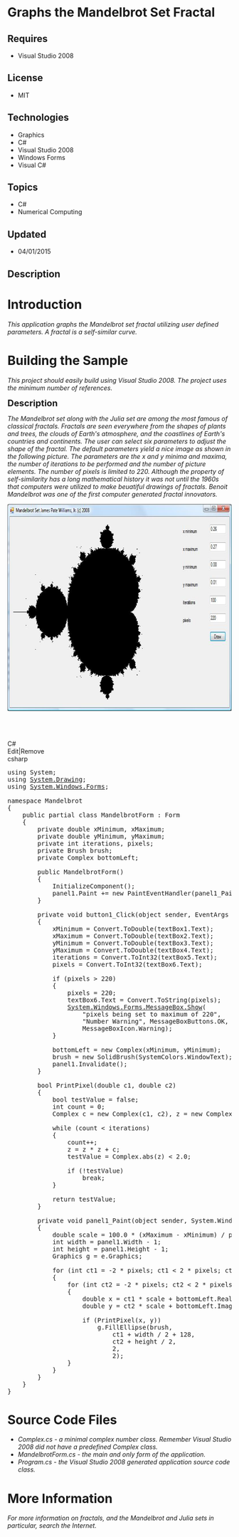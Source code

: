 # Graphs the Mandelbrot Set Fractal
## Requires
- Visual Studio 2008
## License
- MIT
## Technologies
- Graphics
- C#
- Visual Studio 2008
- Windows Forms
- Visual C#
## Topics
- C#
- Numerical Computing
## Updated
- 04/01/2015
## Description

<h1>Introduction</h1>
<p><em>This application graphs the Mandelbrot set fractal utilizing user defined parameters. A fractal is a self-similar curve.<br>
</em></p>
<h1><span>Building the Sample</span></h1>
<p><em>This project should easily build using Visual Studio 2008. The project uses the minimum number of references.<br>
</em></p>
<p><span style="font-size:20px; font-weight:bold">Description</span></p>
<p><em>The Mandelbrot set along with the Julia set are among the most famous of classical fractals. Fractals are seen everywhere from the shapes of plants and trees, the clouds of Earth's atmosphere, and the coastlines of Earth's countries and continents. The
 user can select six parameters to adjust the shape of the fractal. The default parameters yield a nice image as shown in the following picture. The parameters are the x and y minima and maxima, the number of iterations to be performed and the number of picture
 elements. The number of pixels is limited to 220. Although the property of self-similarity has a long mathematical history it was not until the 1960s that computers were utilized to make beuatiful drawings of fractals. Benoit Mandelbrot was one of the first
 computer generated fractal innovators.<br>
</em></p>
<p><em><img id="135729" src="135729-mandelbrot.jpg" alt="" width="784" height="465"> &nbsp;&nbsp;</em></p>
<p>&nbsp;</p>
<div class="scriptcode">
<div class="pluginEditHolder" pluginCommand="mceScriptCode">
<div class="title"><span>C#</span></div>
<div class="pluginLinkHolder"><span class="pluginEditHolderLink">Edit</span>|<span class="pluginRemoveHolderLink">Remove</span></div>
<span class="hidden">csharp</span>

<div class="preview">
<pre class="csharp"><span class="cs__keyword">using</span>&nbsp;System;&nbsp;
<span class="cs__keyword">using</span>&nbsp;<a class="libraryLink" href="https://msdn.microsoft.com/en-US/library/System.Drawing.aspx" target="_blank" title="Auto generated link to System.Drawing">System.Drawing</a>;&nbsp;
<span class="cs__keyword">using</span>&nbsp;<a class="libraryLink" href="https://msdn.microsoft.com/en-US/library/System.Windows.Forms.aspx" target="_blank" title="Auto generated link to System.Windows.Forms">System.Windows.Forms</a>;&nbsp;
&nbsp;
<span class="cs__keyword">namespace</span>&nbsp;Mandelbrot&nbsp;
{&nbsp;
&nbsp;&nbsp;&nbsp;&nbsp;<span class="cs__keyword">public</span>&nbsp;partial&nbsp;<span class="cs__keyword">class</span>&nbsp;MandelbrotForm&nbsp;:&nbsp;Form&nbsp;
&nbsp;&nbsp;&nbsp;&nbsp;{&nbsp;
&nbsp;&nbsp;&nbsp;&nbsp;&nbsp;&nbsp;&nbsp;&nbsp;<span class="cs__keyword">private</span>&nbsp;<span class="cs__keyword">double</span>&nbsp;xMinimum,&nbsp;xMaximum;&nbsp;
&nbsp;&nbsp;&nbsp;&nbsp;&nbsp;&nbsp;&nbsp;&nbsp;<span class="cs__keyword">private</span>&nbsp;<span class="cs__keyword">double</span>&nbsp;yMinimum,&nbsp;yMaximum;&nbsp;
&nbsp;&nbsp;&nbsp;&nbsp;&nbsp;&nbsp;&nbsp;&nbsp;<span class="cs__keyword">private</span>&nbsp;<span class="cs__keyword">int</span>&nbsp;iterations,&nbsp;pixels;&nbsp;
&nbsp;&nbsp;&nbsp;&nbsp;&nbsp;&nbsp;&nbsp;&nbsp;<span class="cs__keyword">private</span>&nbsp;Brush&nbsp;brush;&nbsp;
&nbsp;&nbsp;&nbsp;&nbsp;&nbsp;&nbsp;&nbsp;&nbsp;<span class="cs__keyword">private</span>&nbsp;Complex&nbsp;bottomLeft;&nbsp;
&nbsp;
&nbsp;&nbsp;&nbsp;&nbsp;&nbsp;&nbsp;&nbsp;&nbsp;<span class="cs__keyword">public</span>&nbsp;MandelbrotForm()&nbsp;
&nbsp;&nbsp;&nbsp;&nbsp;&nbsp;&nbsp;&nbsp;&nbsp;{&nbsp;
&nbsp;&nbsp;&nbsp;&nbsp;&nbsp;&nbsp;&nbsp;&nbsp;&nbsp;&nbsp;&nbsp;&nbsp;InitializeComponent();&nbsp;
&nbsp;&nbsp;&nbsp;&nbsp;&nbsp;&nbsp;&nbsp;&nbsp;&nbsp;&nbsp;&nbsp;&nbsp;panel1.Paint&nbsp;&#43;=&nbsp;<span class="cs__keyword">new</span>&nbsp;PaintEventHandler(panel1_Paint);&nbsp;
&nbsp;&nbsp;&nbsp;&nbsp;&nbsp;&nbsp;&nbsp;&nbsp;}&nbsp;
&nbsp;
&nbsp;&nbsp;&nbsp;&nbsp;&nbsp;&nbsp;&nbsp;&nbsp;<span class="cs__keyword">private</span>&nbsp;<span class="cs__keyword">void</span>&nbsp;button1_Click(<span class="cs__keyword">object</span>&nbsp;sender,&nbsp;EventArgs&nbsp;e)&nbsp;
&nbsp;&nbsp;&nbsp;&nbsp;&nbsp;&nbsp;&nbsp;&nbsp;{&nbsp;
&nbsp;&nbsp;&nbsp;&nbsp;&nbsp;&nbsp;&nbsp;&nbsp;&nbsp;&nbsp;&nbsp;&nbsp;xMinimum&nbsp;=&nbsp;Convert.ToDouble(textBox1.Text);&nbsp;
&nbsp;&nbsp;&nbsp;&nbsp;&nbsp;&nbsp;&nbsp;&nbsp;&nbsp;&nbsp;&nbsp;&nbsp;xMaximum&nbsp;=&nbsp;Convert.ToDouble(textBox2.Text);&nbsp;
&nbsp;&nbsp;&nbsp;&nbsp;&nbsp;&nbsp;&nbsp;&nbsp;&nbsp;&nbsp;&nbsp;&nbsp;yMinimum&nbsp;=&nbsp;Convert.ToDouble(textBox3.Text);&nbsp;
&nbsp;&nbsp;&nbsp;&nbsp;&nbsp;&nbsp;&nbsp;&nbsp;&nbsp;&nbsp;&nbsp;&nbsp;yMaximum&nbsp;=&nbsp;Convert.ToDouble(textBox4.Text);&nbsp;
&nbsp;&nbsp;&nbsp;&nbsp;&nbsp;&nbsp;&nbsp;&nbsp;&nbsp;&nbsp;&nbsp;&nbsp;iterations&nbsp;=&nbsp;Convert.ToInt32(textBox5.Text);&nbsp;
&nbsp;&nbsp;&nbsp;&nbsp;&nbsp;&nbsp;&nbsp;&nbsp;&nbsp;&nbsp;&nbsp;&nbsp;pixels&nbsp;=&nbsp;Convert.ToInt32(textBox6.Text);&nbsp;
&nbsp;
&nbsp;&nbsp;&nbsp;&nbsp;&nbsp;&nbsp;&nbsp;&nbsp;&nbsp;&nbsp;&nbsp;&nbsp;<span class="cs__keyword">if</span>&nbsp;(pixels&nbsp;&gt;&nbsp;<span class="cs__number">220</span>)&nbsp;
&nbsp;&nbsp;&nbsp;&nbsp;&nbsp;&nbsp;&nbsp;&nbsp;&nbsp;&nbsp;&nbsp;&nbsp;{&nbsp;
&nbsp;&nbsp;&nbsp;&nbsp;&nbsp;&nbsp;&nbsp;&nbsp;&nbsp;&nbsp;&nbsp;&nbsp;&nbsp;&nbsp;&nbsp;&nbsp;pixels&nbsp;=&nbsp;<span class="cs__number">220</span>;&nbsp;
&nbsp;&nbsp;&nbsp;&nbsp;&nbsp;&nbsp;&nbsp;&nbsp;&nbsp;&nbsp;&nbsp;&nbsp;&nbsp;&nbsp;&nbsp;&nbsp;textBox6.Text&nbsp;=&nbsp;Convert.ToString(pixels);&nbsp;
&nbsp;&nbsp;&nbsp;&nbsp;&nbsp;&nbsp;&nbsp;&nbsp;&nbsp;&nbsp;&nbsp;&nbsp;&nbsp;&nbsp;&nbsp;&nbsp;<a class="libraryLink" href="https://msdn.microsoft.com/en-US/library/System.Windows.Forms.MessageBox.Show.aspx" target="_blank" title="Auto generated link to System.Windows.Forms.MessageBox.Show">System.Windows.Forms.MessageBox.Show</a>(&nbsp;
&nbsp;&nbsp;&nbsp;&nbsp;&nbsp;&nbsp;&nbsp;&nbsp;&nbsp;&nbsp;&nbsp;&nbsp;&nbsp;&nbsp;&nbsp;&nbsp;&nbsp;&nbsp;&nbsp;&nbsp;<span class="cs__string">&quot;pixels&nbsp;being&nbsp;set&nbsp;to&nbsp;maximum&nbsp;of&nbsp;220&quot;</span>,&nbsp;
&nbsp;&nbsp;&nbsp;&nbsp;&nbsp;&nbsp;&nbsp;&nbsp;&nbsp;&nbsp;&nbsp;&nbsp;&nbsp;&nbsp;&nbsp;&nbsp;&nbsp;&nbsp;&nbsp;&nbsp;<span class="cs__string">&quot;Number&nbsp;Warning&quot;</span>,&nbsp;MessageBoxButtons.OK,&nbsp;
&nbsp;&nbsp;&nbsp;&nbsp;&nbsp;&nbsp;&nbsp;&nbsp;&nbsp;&nbsp;&nbsp;&nbsp;&nbsp;&nbsp;&nbsp;&nbsp;&nbsp;&nbsp;&nbsp;&nbsp;MessageBoxIcon.Warning);&nbsp;
&nbsp;&nbsp;&nbsp;&nbsp;&nbsp;&nbsp;&nbsp;&nbsp;&nbsp;&nbsp;&nbsp;&nbsp;}&nbsp;
&nbsp;
&nbsp;&nbsp;&nbsp;&nbsp;&nbsp;&nbsp;&nbsp;&nbsp;&nbsp;&nbsp;&nbsp;&nbsp;bottomLeft&nbsp;=&nbsp;<span class="cs__keyword">new</span>&nbsp;Complex(xMinimum,&nbsp;yMinimum);&nbsp;
&nbsp;&nbsp;&nbsp;&nbsp;&nbsp;&nbsp;&nbsp;&nbsp;&nbsp;&nbsp;&nbsp;&nbsp;brush&nbsp;=&nbsp;<span class="cs__keyword">new</span>&nbsp;SolidBrush(SystemColors.WindowText);&nbsp;
&nbsp;&nbsp;&nbsp;&nbsp;&nbsp;&nbsp;&nbsp;&nbsp;&nbsp;&nbsp;&nbsp;&nbsp;panel1.Invalidate();&nbsp;
&nbsp;&nbsp;&nbsp;&nbsp;&nbsp;&nbsp;&nbsp;&nbsp;}&nbsp;
&nbsp;
&nbsp;&nbsp;&nbsp;&nbsp;&nbsp;&nbsp;&nbsp;&nbsp;<span class="cs__keyword">bool</span>&nbsp;PrintPixel(<span class="cs__keyword">double</span>&nbsp;c1,&nbsp;<span class="cs__keyword">double</span>&nbsp;c2)&nbsp;
&nbsp;&nbsp;&nbsp;&nbsp;&nbsp;&nbsp;&nbsp;&nbsp;{&nbsp;
&nbsp;&nbsp;&nbsp;&nbsp;&nbsp;&nbsp;&nbsp;&nbsp;&nbsp;&nbsp;&nbsp;&nbsp;<span class="cs__keyword">bool</span>&nbsp;testValue&nbsp;=&nbsp;<span class="cs__keyword">false</span>;&nbsp;
&nbsp;&nbsp;&nbsp;&nbsp;&nbsp;&nbsp;&nbsp;&nbsp;&nbsp;&nbsp;&nbsp;&nbsp;<span class="cs__keyword">int</span>&nbsp;count&nbsp;=&nbsp;<span class="cs__number">0</span>;&nbsp;
&nbsp;&nbsp;&nbsp;&nbsp;&nbsp;&nbsp;&nbsp;&nbsp;&nbsp;&nbsp;&nbsp;&nbsp;Complex&nbsp;c&nbsp;=&nbsp;<span class="cs__keyword">new</span>&nbsp;Complex(c1,&nbsp;c2),&nbsp;z&nbsp;=&nbsp;<span class="cs__keyword">new</span>&nbsp;Complex();&nbsp;
&nbsp;
&nbsp;&nbsp;&nbsp;&nbsp;&nbsp;&nbsp;&nbsp;&nbsp;&nbsp;&nbsp;&nbsp;&nbsp;<span class="cs__keyword">while</span>&nbsp;(count&nbsp;&lt;&nbsp;iterations)&nbsp;
&nbsp;&nbsp;&nbsp;&nbsp;&nbsp;&nbsp;&nbsp;&nbsp;&nbsp;&nbsp;&nbsp;&nbsp;{&nbsp;
&nbsp;&nbsp;&nbsp;&nbsp;&nbsp;&nbsp;&nbsp;&nbsp;&nbsp;&nbsp;&nbsp;&nbsp;&nbsp;&nbsp;&nbsp;&nbsp;count&#43;&#43;;&nbsp;
&nbsp;&nbsp;&nbsp;&nbsp;&nbsp;&nbsp;&nbsp;&nbsp;&nbsp;&nbsp;&nbsp;&nbsp;&nbsp;&nbsp;&nbsp;&nbsp;z&nbsp;=&nbsp;z&nbsp;*&nbsp;z&nbsp;&#43;&nbsp;c;&nbsp;
&nbsp;&nbsp;&nbsp;&nbsp;&nbsp;&nbsp;&nbsp;&nbsp;&nbsp;&nbsp;&nbsp;&nbsp;&nbsp;&nbsp;&nbsp;&nbsp;testValue&nbsp;=&nbsp;Complex.abs(z)&nbsp;&lt;&nbsp;<span class="cs__number">2.0</span>;&nbsp;
&nbsp;
&nbsp;&nbsp;&nbsp;&nbsp;&nbsp;&nbsp;&nbsp;&nbsp;&nbsp;&nbsp;&nbsp;&nbsp;&nbsp;&nbsp;&nbsp;&nbsp;<span class="cs__keyword">if</span>&nbsp;(!testValue)&nbsp;
&nbsp;&nbsp;&nbsp;&nbsp;&nbsp;&nbsp;&nbsp;&nbsp;&nbsp;&nbsp;&nbsp;&nbsp;&nbsp;&nbsp;&nbsp;&nbsp;&nbsp;&nbsp;&nbsp;&nbsp;<span class="cs__keyword">break</span>;&nbsp;
&nbsp;&nbsp;&nbsp;&nbsp;&nbsp;&nbsp;&nbsp;&nbsp;&nbsp;&nbsp;&nbsp;&nbsp;}&nbsp;
&nbsp;
&nbsp;&nbsp;&nbsp;&nbsp;&nbsp;&nbsp;&nbsp;&nbsp;&nbsp;&nbsp;&nbsp;&nbsp;<span class="cs__keyword">return</span>&nbsp;testValue;&nbsp;
&nbsp;&nbsp;&nbsp;&nbsp;&nbsp;&nbsp;&nbsp;&nbsp;}&nbsp;
&nbsp;
&nbsp;&nbsp;&nbsp;&nbsp;&nbsp;&nbsp;&nbsp;&nbsp;<span class="cs__keyword">private</span>&nbsp;<span class="cs__keyword">void</span>&nbsp;panel1_Paint(<span class="cs__keyword">object</span>&nbsp;sender,&nbsp;System.Windows.Forms.PaintEventArgs&nbsp;e)&nbsp;
&nbsp;&nbsp;&nbsp;&nbsp;&nbsp;&nbsp;&nbsp;&nbsp;{&nbsp;
&nbsp;&nbsp;&nbsp;&nbsp;&nbsp;&nbsp;&nbsp;&nbsp;&nbsp;&nbsp;&nbsp;&nbsp;<span class="cs__keyword">double</span>&nbsp;scale&nbsp;=&nbsp;<span class="cs__number">100.0</span>&nbsp;*&nbsp;(xMaximum&nbsp;-&nbsp;xMinimum)&nbsp;/&nbsp;pixels;&nbsp;
&nbsp;&nbsp;&nbsp;&nbsp;&nbsp;&nbsp;&nbsp;&nbsp;&nbsp;&nbsp;&nbsp;&nbsp;<span class="cs__keyword">int</span>&nbsp;width&nbsp;=&nbsp;panel1.Width&nbsp;-&nbsp;<span class="cs__number">1</span>;&nbsp;
&nbsp;&nbsp;&nbsp;&nbsp;&nbsp;&nbsp;&nbsp;&nbsp;&nbsp;&nbsp;&nbsp;&nbsp;<span class="cs__keyword">int</span>&nbsp;height&nbsp;=&nbsp;panel1.Height&nbsp;-&nbsp;<span class="cs__number">1</span>;&nbsp;
&nbsp;&nbsp;&nbsp;&nbsp;&nbsp;&nbsp;&nbsp;&nbsp;&nbsp;&nbsp;&nbsp;&nbsp;Graphics&nbsp;g&nbsp;=&nbsp;e.Graphics;&nbsp;
&nbsp;
&nbsp;&nbsp;&nbsp;&nbsp;&nbsp;&nbsp;&nbsp;&nbsp;&nbsp;&nbsp;&nbsp;&nbsp;<span class="cs__keyword">for</span>&nbsp;(<span class="cs__keyword">int</span>&nbsp;ct1&nbsp;=&nbsp;-<span class="cs__number">2</span>&nbsp;*&nbsp;pixels;&nbsp;ct1&nbsp;&lt;&nbsp;<span class="cs__number">2</span>&nbsp;*&nbsp;pixels;&nbsp;ct1&#43;&#43;)&nbsp;
&nbsp;&nbsp;&nbsp;&nbsp;&nbsp;&nbsp;&nbsp;&nbsp;&nbsp;&nbsp;&nbsp;&nbsp;{&nbsp;
&nbsp;&nbsp;&nbsp;&nbsp;&nbsp;&nbsp;&nbsp;&nbsp;&nbsp;&nbsp;&nbsp;&nbsp;&nbsp;&nbsp;&nbsp;&nbsp;<span class="cs__keyword">for</span>&nbsp;(<span class="cs__keyword">int</span>&nbsp;ct2&nbsp;=&nbsp;-<span class="cs__number">2</span>&nbsp;*&nbsp;pixels;&nbsp;ct2&nbsp;&lt;&nbsp;<span class="cs__number">2</span>&nbsp;*&nbsp;pixels;&nbsp;ct2&#43;&#43;)&nbsp;
&nbsp;&nbsp;&nbsp;&nbsp;&nbsp;&nbsp;&nbsp;&nbsp;&nbsp;&nbsp;&nbsp;&nbsp;&nbsp;&nbsp;&nbsp;&nbsp;{&nbsp;
&nbsp;&nbsp;&nbsp;&nbsp;&nbsp;&nbsp;&nbsp;&nbsp;&nbsp;&nbsp;&nbsp;&nbsp;&nbsp;&nbsp;&nbsp;&nbsp;&nbsp;&nbsp;&nbsp;&nbsp;<span class="cs__keyword">double</span>&nbsp;x&nbsp;=&nbsp;ct1&nbsp;*&nbsp;scale&nbsp;&#43;&nbsp;bottomLeft.Real;&nbsp;
&nbsp;&nbsp;&nbsp;&nbsp;&nbsp;&nbsp;&nbsp;&nbsp;&nbsp;&nbsp;&nbsp;&nbsp;&nbsp;&nbsp;&nbsp;&nbsp;&nbsp;&nbsp;&nbsp;&nbsp;<span class="cs__keyword">double</span>&nbsp;y&nbsp;=&nbsp;ct2&nbsp;*&nbsp;scale&nbsp;&#43;&nbsp;bottomLeft.Imag;&nbsp;
&nbsp;
&nbsp;&nbsp;&nbsp;&nbsp;&nbsp;&nbsp;&nbsp;&nbsp;&nbsp;&nbsp;&nbsp;&nbsp;&nbsp;&nbsp;&nbsp;&nbsp;&nbsp;&nbsp;&nbsp;&nbsp;<span class="cs__keyword">if</span>&nbsp;(PrintPixel(x,&nbsp;y))&nbsp;
&nbsp;&nbsp;&nbsp;&nbsp;&nbsp;&nbsp;&nbsp;&nbsp;&nbsp;&nbsp;&nbsp;&nbsp;&nbsp;&nbsp;&nbsp;&nbsp;&nbsp;&nbsp;&nbsp;&nbsp;&nbsp;&nbsp;&nbsp;&nbsp;g.FillEllipse(brush,&nbsp;
&nbsp;&nbsp;&nbsp;&nbsp;&nbsp;&nbsp;&nbsp;&nbsp;&nbsp;&nbsp;&nbsp;&nbsp;&nbsp;&nbsp;&nbsp;&nbsp;&nbsp;&nbsp;&nbsp;&nbsp;&nbsp;&nbsp;&nbsp;&nbsp;&nbsp;&nbsp;&nbsp;&nbsp;ct1&nbsp;&#43;&nbsp;width&nbsp;/&nbsp;<span class="cs__number">2</span>&nbsp;&#43;&nbsp;<span class="cs__number">128</span>,&nbsp;
&nbsp;&nbsp;&nbsp;&nbsp;&nbsp;&nbsp;&nbsp;&nbsp;&nbsp;&nbsp;&nbsp;&nbsp;&nbsp;&nbsp;&nbsp;&nbsp;&nbsp;&nbsp;&nbsp;&nbsp;&nbsp;&nbsp;&nbsp;&nbsp;&nbsp;&nbsp;&nbsp;&nbsp;ct2&nbsp;&#43;&nbsp;height&nbsp;/&nbsp;<span class="cs__number">2</span>,&nbsp;
&nbsp;&nbsp;&nbsp;&nbsp;&nbsp;&nbsp;&nbsp;&nbsp;&nbsp;&nbsp;&nbsp;&nbsp;&nbsp;&nbsp;&nbsp;&nbsp;&nbsp;&nbsp;&nbsp;&nbsp;&nbsp;&nbsp;&nbsp;&nbsp;&nbsp;&nbsp;&nbsp;&nbsp;<span class="cs__number">2</span>,&nbsp;
&nbsp;&nbsp;&nbsp;&nbsp;&nbsp;&nbsp;&nbsp;&nbsp;&nbsp;&nbsp;&nbsp;&nbsp;&nbsp;&nbsp;&nbsp;&nbsp;&nbsp;&nbsp;&nbsp;&nbsp;&nbsp;&nbsp;&nbsp;&nbsp;&nbsp;&nbsp;&nbsp;&nbsp;<span class="cs__number">2</span>);&nbsp;
&nbsp;&nbsp;&nbsp;&nbsp;&nbsp;&nbsp;&nbsp;&nbsp;&nbsp;&nbsp;&nbsp;&nbsp;&nbsp;&nbsp;&nbsp;&nbsp;}&nbsp;
&nbsp;&nbsp;&nbsp;&nbsp;&nbsp;&nbsp;&nbsp;&nbsp;&nbsp;&nbsp;&nbsp;&nbsp;}&nbsp;
&nbsp;&nbsp;&nbsp;&nbsp;&nbsp;&nbsp;&nbsp;&nbsp;}&nbsp;
&nbsp;&nbsp;&nbsp;&nbsp;}&nbsp;
}</pre>
</div>
</div>
</div>
<h1><span>Source Code Files</span></h1>
<ul>
<li><em>Complex.cs - a minimal complex number class. Remember Visual Studio 2008 did not have a predefined Complex class.<br>
</em></li><li><em><em>MandelbrotForm.cs - the main and only form of the application.</em></em>
</li><li><em>Program.cs - the Visual Studio 2008 generated application source code class.</em>
</li></ul>
<h1>More Information</h1>
<p><em>For more information on fractals, and the Mandelbrot and Julia sets in particular, search the Internet.<br>
</em></p>
